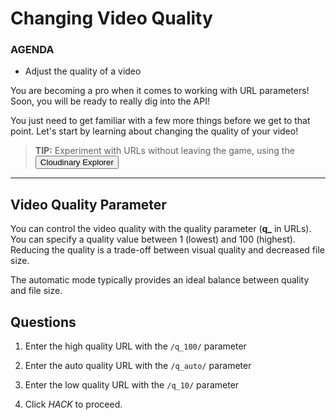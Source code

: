 # Changing Video Quality

<div class="aside">
<h3>AGENDA</h3>
<ul>
  <li>Adjust the quality of a video</li>
</ul>
</div>



You are becoming a pro when it comes to working with URL parameters! Soon, you will be ready to really dig into the API! 

You just need to get familiar with a few more things before we get to that point. Let's start by learning about changing the quality of your video!

> <b>TIP:</b> Experiment with URLs without leaving the game, using the <button onclick='window.CloudinaryBrowser.showUrlExplorer();'>Cloudinary Explorer</button>

********************

## Video Quality Parameter

You can control the video quality with the quality parameter (**q_** in URLs). You can specify a quality value between 1 (lowest) and 100 (highest). Reducing the quality is a trade-off between visual quality and decreased file size.

The automatic mode typically provides an ideal balance between quality and file size.
## <a name="questions">Questions</a>
1. Enter the high quality URL with the `/q_100/` parameter
2. Enter the auto quality URL with the `/q_auto/` parameter
3. Enter the low quality URL with the `/q_10/` parameter
 
4. Click _HACK_ to proceed.



